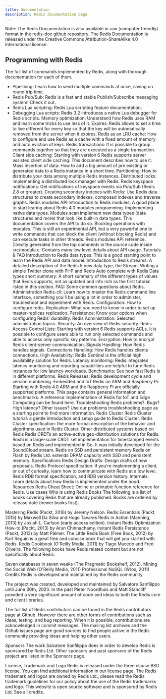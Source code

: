 ```yaml
---
title: Documentation
description: Redis documentation page
---
```


Note: The Redis Documentation is also available in raw (computer friendly) format in the redis-doc github repository. The Redis Documentation is released under the Creative Commons  Attribution-ShareAlike 4.0 International license.

## Programming with Redis

The full list of commands implemented by Redis, along with thorough documentation for each of them.

* Pipelining: Learn how to send multiple commands at once, saving on round trip time.
* Redis Pub/Sub: Redis is a fast and stable Publish/Subscribe messaging system! Check it out.
* Redis Lua scripting: Redis Lua scripting feature documentation.
* Debugging Lua scripts: Redis 3.2 introduces a native Lua debugger for Redis scripts.
Memory optimization: Understand how Redis uses RAM and learn some tricks to use less of it.
Expires: Redis allows to set a time to live different for every key so that the key will be automatically removed from the server when it expires.
Redis as an LRU cache: How to configure and use Redis as a cache with a fixed amount of memory and auto eviction of keys.
Redis transactions: It is possible to group commands together so that they are executed as a single transaction.
Client side caching: Starting with version 6 Redis supports server assisted client side caching. This document describes how to use it.
Mass insertion of data: How to add a big amount of pre existing or generated data to a Redis instance in a short time.
Partitioning: How to distribute your data among multiple Redis instances.
Distributed locks: Implementing a distributed lock manager with Redis.
Redis keyspace notifications: Get notifications of keyspace events via Pub/Sub (Redis 2.8 or greater).
Creating secondary indexes with Redis: Use Redis data structures to create secondary indexes, composed indexes and traverse graphs.
Redis modules API
Introduction to Redis modules. A good place to start learing about Redis 4.0 modules programming.
Implementing native data types. Modules scan implement new data types (data structures and more) that look like built-in data types. This documentation covers the API to do so.
Blocking operations with modules. This is still an experimental API, but a very powerful one to write commands that can block the client (without blocking Redis) and can execute tasks in other threads.
Redis modules API reference. Directly generated from the top comments in the source code inside src/module.c. Contains many low level details about API usage.
Tutorials & FAQ
Introduction to Redis data types: This is a good starting point to learn the Redis API and data model.
Introduction to Redis streams: A detailed description of the Redis 5 new data type, the Stream.
Writing a simple Twitter clone with PHP and Redis
Auto complete with Redis
Data types short summary: A short summary of the different types of values that Redis supports, not as updated and info rich as the first tutorial listed in this section.
FAQ: Some common questions about Redis.
Administration
Redis-cli: Learn how to master the Redis command line interface, something you'll be using a lot in order to administer, troubleshoot and experiment with Redis.
Configuration: How to configure redis.
Replication: What you need to know in order to set up master-replicas replication.
Persistence: Know your options when configuring Redis' durability.
Redis Administration: Selected administration topics.
Security: An overview of Redis security.
Redis Access Control Lists: Starting with version 6 Redis supports ACLs. It is possible to configure users able to run only selected commands and able to access only specific key patterns.
Encryption: How to encrypt Redis client-server communication.
Signals Handling: How Redis handles signals.
Connections Handling: How Redis handles clients connections.
High Availability: Redis Sentinel is the official high availability solution for Redis.
Latency monitoring: Redis integrated latency monitoring and reporting capabilities are helpful to tune Redis instances for low latency workloads.
Benchmarks: See how fast Redis is in different platforms.
Redis Releases: Redis development cycle and version numbering.
Embedded and IoT
Redis on ARM and Raspberry Pi: Starting with Redis 4.0 ARM and the Raspberry Pi are officially supported platforms. This page contains general information and benchmarks.
A reference implementation of Redis for IoT and Edge Computing can be found here.
Troubleshooting
Redis problems?: Bugs? High latency? Other issues? Use our problems troubleshooting page as a starting point to find more information.
Redis Cluster
Redis Cluster tutorial: a gentle introduction and setup guide to Redis Cluster.
Redis Cluster specification: the more formal description of the behavior and algorithms used in Redis Cluster.
Other distributed systems based on Redis
Redis CRDTs an active-active geo-distribution solutions for Redis.
Roshi is a large-scale CRDT set implementation for timestamped events based on Redis and implemented in Go. It was initially developed for the SoundCloud stream.
Redis on SSD and persistent memory
Redis on Flash by Redis Ltd. extends DRAM capacity with SSD and persistent memory.
Specifications
Redis Design Drafts: Design drafts of new proposals.
Redis Protocol specification: if you're implementing a client, or out of curiosity, learn how to communicate with Redis at a low level.
Redis RDB format specification, and RDB version history.
Internals: Learn details about how Redis is implemented under the hood.
Resources
Redis Cheat Sheet: Online or printable function reference for Redis.
Use cases
Who is using Redis
Books
The following is a list of books covering Redis that are already published. Books are ordered by release date (newer books first).

Mastering Redis (Packt, 2016) by Jeremy Nelson.
Redis Essentials (Packt, 2015) by Maxwell Da Silva and Hugo Tavares
Redis in Action (Manning, 2013) by Josiah L. Carlson (early access edition).
Instant Redis Optimization How-to (Packt, 2013) by Arun Chinnachamy.
Instant Redis Persistence (Packt, 2013) by Matt Palmer.
The Little Redis Book (Free Book, 2012) by Karl Seguin is a great free and concise book that will get you started with Redis.
Redis Cookbook (O'Reilly Media, 2011) by Tiago Macedo and Fred Oliveira.
The following books have Redis related content but are not specifically about Redis:

Seven databases in seven weeks (The Pragmatic Bookshelf, 2012).
Mining the Social Web (O'Reilly Media, 2011)
Professional NoSQL (Wrox, 2011)
Credits
Redis is developed and maintained by the Redis community.

The project was created, developed and maintained by Salvatore Sanfilippo until June 30th, 2020. In the past Pieter Noordhuis and Matt Stancliff provided a very significant amount of code and ideas to both the Redis core and client libraries.

The full list of Redis contributors can be found in the Redis contributors page at Github. However there are other forms of contributions such as ideas, testing, and bug reporting. When it is possible, contributions are acknowledged in commit messages. The mailing list archives and the Github issues page are good sources to find people active in the Redis community providing ideas and helping other users.

Sponsors
The work Salvatore Sanfilippo does in order to develop Redis is sponsored by Redis Ltd. Other sponsors and past sponsors of the Redis project are listed in the Sponsors page.

License, Trademark and Logo
Redis is released under the three clause BSD license. You can find additional information in our license page.
The Redis trademark and logos are owned by Redis Ltd., please read the Redis trademark guidelines for our policy about the use of the Redis trademarks and logo.
This website is open source software and is sponsored by Redis Ltd. See all credits.
